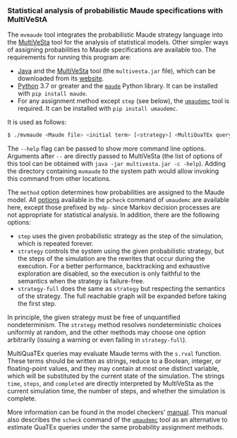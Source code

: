 ### Statistical analysis of probabilistic Maude specifications with MultiVeStA

The `mvmaude` tool integrates the probabilistic Maude strategy language into the [MultiVeSta](https://github.com/andrea-vandin/MultiVeStA) tool for the analysis of statistical models. Other simpler ways of assigning probabilities to Maude specifications are available too. The requirements for running this program are:

* [Java](https://openjdk.java.net) and the [MultiVeSta](https://github.com/andrea-vandin/MultiVeStA/wiki) tool (the `multivesta.jar` file), which can be downloaded from its [website](https://github.com/andrea-vandin/MultiVeStA/wiki/Integration-with-Python-model-simulator).
* [Python](https://www.python.org) 3.7 or greater and the [`maude`](https://pypi.org/project/maude) Python library. It can be installed with `pip install maude`.
* For any assignment method except `step` (see below), the [`umaudemc`](https://github.com/fadoss/umaudemc) tool is required. It can be installed with `pip install umaudemc`.

It is used as follows:

```bash
$ ./mvmaude <Maude file> <initial term> [<strategy>] <MultiQuaTEx query file> [--method <method>]
```

The `--help` flag can be passed to show more command line options. Arguments after `--` are directly passed to MultiVeSta (the list of options of this tool can be obtained with `java -jar multivesta.jar -c -help`). Adding the directory containing `mvmaude` to the system path would allow invoking this command from other locations.

The `method` option determines how probabilities are assigned to the Maude model. All [options](https://github.com/fadoss/umaudemc/#specification-of-probabilities) available in the `pcheck` command of `umaudemc` are available here, except those prefixed by `mdp-` since Markov decision processes are not appropriate for statistical analysis.
In addition, there are the following options: 

* `step` uses the given probabilistic strategy as the step of the simulation, which is repeated forever.
* `strategy` controls the system using the given probabilistic strategy, but the steps of the simulation are the rewrites that occur during the execution. For a better performance, backtracking and exhaustive exploration are disabled, so the execution is only faithful to the semantics when the strategy is failure-free.
* `strategy-full` does the same as `strategy` but respecting the semantics of the strategy. The full reachable graph will be expanded before taking the first step.

In principle, the given strategy must be free of unquantified nondeterminism. The `strategy` method resolves nondeterministic choices uniformly at random, and the other methods may choose one option arbitrarily (issuing a warning or even failing in `strategy-full`).

MultiQuaTEx queries may evaluate Maude terms with the `s.rval` function. These terms should be written as strings, reduce to a Boolean, integer, or floating-point values, and they may contain at most one distinct variable, which will be substituted by the current state of the simulation. The strings `time`, `steps`, and `completed` are directly interpreted by MultiVeSta as the current simulation time, the number of steps, and whether the simulation is complete.

More information can be found in the model checkers' [manual](https://maude.ucm.es/strategies/modelchecker-manual.pdf). This manual also describes the `scheck` command of the [`umaudemc`](https://github.com/fadoss/umaudemc) tool as an alternative to estimate QuaTEx queries under the same probability assignment methods.
